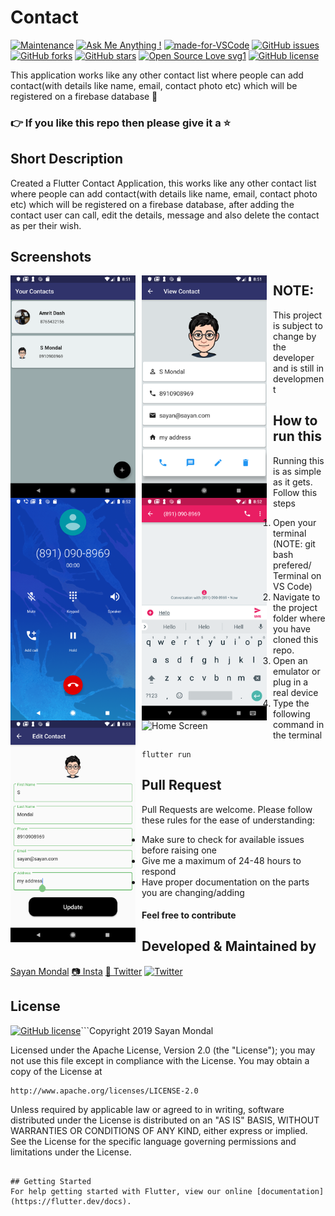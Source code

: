# Contact

[![Maintenance](https://img.shields.io/badge/Maintained%3F-yes-green.svg)](https://GitHub.com/Naereen/StrapDown.js/graphs/commit-activity) [![Ask Me Anything !](https://img.shields.io/badge/Ask%20me-anything-1abc9c.svg)](https://GitHub.com/Naereen/ama) [![made-for-VSCode](https://img.shields.io/badge/Made%20for-VSCode-1f425f.svg)](https://code.visualstudio.com/) [![GitHub issues](https://img.shields.io/github/issues/S-ayanide/Flutter-Contact.svg)](https://github.com/S-ayanide/Flutter-Contact/issues)
[![GitHub forks](https://img.shields.io/github/forks/S-ayanide/Flutter-Contact.svg)](https://github.com/S-ayanide/Flutter-Contact/network) [![GitHub stars](https://img.shields.io/github/stars/S-ayanide/Flutter-Contact.svg)](https://github.com/S-ayanide/Flutter-Contact/stargazers) [![Open Source Love svg1](https://badges.frapsoft.com/os/v1/open-source.svg?v=103)](https://github.com/ellerbrock/open-source-badges/)
[![GitHub license](https://img.shields.io/github/license/S-ayanide/Flutter-Contact.svg?style=for-the-badge)](https://github.com/S-ayanide/Flutter-Contact/blob/master/LICENSE)

This application works like any other contact list where people can add contact(with details like name, email, contact photo etc) which will be registered on a firebase database 👥
### 👉 If you like this repo then please give it a ⭐️

## Short Description
Created a Flutter Contact Application, this works like any other contact list where people can add contact(with details like name, email, contact photo etc) which will be registered on a firebase database, after adding the contact user can call, edit the details, message and also delete the contact as per their wish.

## Screenshots
<img src="images/Capture1.png"
     alt="Home Screen"
     style="float: left; margin-right: 10px;"
     width="200"/> <img src="images/Capture2.png"
     alt="Home Screen"
     style="float: left; margin-right: 10px;"
     width="200"/> <img src="images/Capture3.png"
     alt="Home Screen"
     style="float: left; margin-right: 10px;"
     width="200"/> <img src="images/Capture4.png"
     alt="Home Screen"
     style="float: left; margin-right: 10px;"
     width="200"/> <img src="images/Capture5.png"
     alt="Home Screen"
     style="float: left; margin-right: 10px;"
     width="200"/> <img src="images/Contact.gif"
     alt="Home Screen"
     style="float: left; margin-right: 10px;"
     width="200"/> 
     
## NOTE:
This project is subject to change by the developer and is still in development

## How to run this
Running this is as simple as it gets. Follow this steps
1. Open your terminal (NOTE: git bash prefered/ Terminal on VS Code)
2. Navigate to the project folder where you have cloned this repo.
3. Open an emulator or plug in a real device
4. Type the following command in the terminal 
     ```
     flutter run
     ```
     
## Pull Request

Pull Requests are welcome. Please follow these rules for the ease of understanding:
* Make sure to check for available issues before raising one
* Give me a maximum of 24-48 hours to respond
* Have proper documentation on the parts you are changing/adding

#### Feel free to contribute

## Developed & Maintained by
[Sayan Mondal](https://github.com/S-ayanide) 
[📷 Insta](https://www.instagram.com/s_ayanide/)
[🐤 Twitter](https://www.instagram.com/s_ayanide/) [![Twitter](https://img.shields.io/twitter/url/https/github.com/S-ayanide/Flutter-Contact.svg?style=social)](https://twitter.com/intent/tweet?text=Wow:&url=https%3A%2F%2Fgithub.com%2FS-ayanide%2FFlutter-Contact)

## License 
[![GitHub license](https://img.shields.io/github/license/S-ayanide/Flutter-Contact.svg?style=for-the-badge)](https://github.com/S-ayanide/Flutter-Contact/blob/master/LICENSE)```Copyright 2019 Sayan Mondal

Licensed under the Apache License, Version 2.0 (the "License");
you may not use this file except in compliance with the License.
You may obtain a copy of the License at

    http://www.apache.org/licenses/LICENSE-2.0

Unless required by applicable law or agreed to in writing, software
distributed under the License is distributed on an "AS IS" BASIS,
WITHOUT WARRANTIES OR CONDITIONS OF ANY KIND, either express or implied.
See the License for the specific language governing permissions and
limitations under the License.
```

## Getting Started
For help getting started with Flutter, view our online [documentation](https://flutter.dev/docs).
